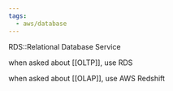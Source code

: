 ```yaml
---
tags:
  - aws/database
---
```

RDS::Relational Database Service
<!--SR:!2025-05-26,3,250-->

when asked about [[OLTP]], use RDS

when asked about [[OLAP]], use AWS Redshift
